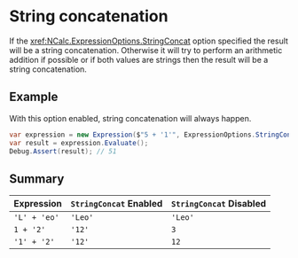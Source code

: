 ﻿# String concatenation

If the <xref:NCalc.ExpressionOptions.StringConcat> option specified the result will be a string concatenation. Otherwise it will try to perform an arithmetic addition if possible or if both values are strings then the result will be a string concatenation.

## Example

With this option enabled, string concatenation will always happen.
```csharp
var expression = new Expression($"5 + '1'", ExpressionOptions.StringConcat);
var result = expression.Evaluate();
Debug.Assert(result); // 51
```

## Summary

| Expression        | `StringConcat` Enabled  | `StringConcat` Disabled |
|-------------------|-------------------------|-------------------------|
| `'L' + 'eo'`      | `'Leo'`                 | `'Leo'`                 |
| `1 + '2'`         | `'12'`                  | `3`                     |
| `'1' + '2'`       | `'12'`                  | `12`                    |
